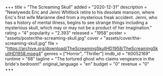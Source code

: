 +++
title = "The Screaming Skull"
added = "2020-12-31"
description = "Newlyweds Eric and Jenni Whitlock retire to his desolate mansion, where Eric's first wife Marianne died from a mysterious freak accident. Jenni, who has a history of mental illness, begins to see strange things including a mysterious skull, which may or may not be a product of her imagination."
rating = "4"
popularity = "2.393"
released = "1958"
poster = "assets/poster/the-screaming-skull.jpg"
cover = "assets/cover/the-screaming-skull.jpg"
file = "https://archive.org/download/TheScreamingSkullHD1958/TheScreamingSkullHD1958.mpeg4"
genres = ["Horror", "Thriller"]
imdb_id = "tt0052169"
runtime = "68"
tagline = "The tortured ghost who claims vengeance in the bride's bedroom!"
original_language = "en"
budget = "0"
revenue = "0"
+++